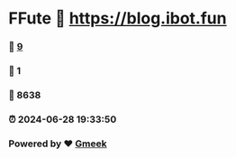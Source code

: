 # FFute :link: https://blog.ibot.fun 
### :page_facing_up: [9](https://blog.ibot.fun/tag.html) 
### :speech_balloon: 1 
### :hibiscus: 8638 
### :alarm_clock: 2024-06-28 19:33:50 
### Powered by :heart: [Gmeek](https://github.com/Meekdai/Gmeek)
